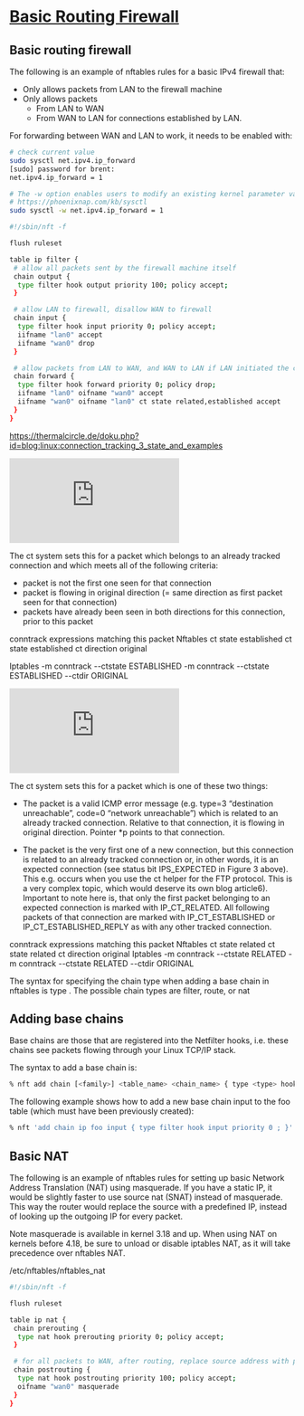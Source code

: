 # **[Basic Routing Firewall](https://wiki.gentoo.org/wiki/Nftables/Examples#Basic_routing_firewall)**

## Basic routing firewall

The following is an example of nftables rules for a basic IPv4 firewall that:

- Only allows packets from LAN to the firewall machine
- Only allows packets
  - From LAN to WAN
  - From WAN to LAN for connections established by LAN.

For forwarding between WAN and LAN to work, it needs to be enabled with:

```bash
# check current value
sudo sysctl net.ipv4.ip_forward
[sudo] password for brent: 
net.ipv4.ip_forward = 1

# The -w option enables users to modify an existing kernel parameter value. The following command sets the swappiness value to 30:
# https://phoenixnap.com/kb/sysctl
sudo sysctl -w net.ipv4.ip_forward = 1
```

```bash
#!/sbin/nft -f

flush ruleset

table ip filter {
 # allow all packets sent by the firewall machine itself
 chain output {
  type filter hook output priority 100; policy accept;
 }

 # allow LAN to firewall, disallow WAN to firewall
 chain input {
  type filter hook input priority 0; policy accept;
  iifname "lan0" accept
  iifname "wan0" drop
 }

 # allow packets from LAN to WAN, and WAN to LAN if LAN initiated the connection
 chain forward {
  type filter hook forward priority 0; policy drop;
  iifname "lan0" oifname "wan0" accept
  iifname "wan0" oifname "lan0" ct state related,established accept
 }
}
```

<https://thermalcircle.de/doku.php?id=blog:linux:connection_tracking_3_state_and_examples>

![](https://thermalcircle.de/lib/exe/fetch.php?media=linux:nf-ct-nfct-table-established.png)

The ct system sets this for a packet which belongs to an already tracked connection and which meets all of the following criteria:

- packet is not the first one seen for that connection
- packet is flowing in original direction (= same direction as first packet seen for that connection)
- packets have already been seen in both directions for this connection, prior to this packet

conntrack expressions matching this packet
Nftables ct state established
ct state established ct direction original

Iptables -m conntrack --ctstate ESTABLISHED
-m conntrack --ctstate ESTABLISHED --ctdir ORIGINAL

![](https://thermalcircle.de/lib/exe/fetch.php?media=linux:nf-ct-nfct-table-related.png)

The ct system sets this for a packet which is one of these two things:

- The packet is a valid ICMP error message (e.g. type=3 “destination unreachable”, code=0 “network unreachable”) which is related to an already tracked connection. Relative to that connection, it is flowing in original direction. Pointer *p points to that connection.

- The packet is the very first one of a new connection, but this connection is related to an already tracked connection or, in other words, it is an expected connection (see status bit IPS_EXPECTED in Figure 3 above). This e.g. occurs when you use the ct helper for the FTP protocol. This is a very complex topic, which would deserve its own blog article6). Important to note here is, that only the first packet belonging to an expected connection is marked with IP_CT_RELATED. All following packets of that connection are marked with IP_CT_ESTABLISHED or IP_CT_ESTABLISHED_REPLY as with any other tracked connection.

conntrack expressions matching this packet
Nftables ct state related
ct state related ct direction original
Iptables -m conntrack --ctstate RELATED
-m conntrack --ctstate RELATED --ctdir ORIGINAL

The syntax for specifying the chain type when adding a base chain in nftables is type <type>. The possible chain types are filter, route, or nat

## Adding base chains

Base chains are those that are registered into the Netfilter hooks, i.e. these chains see packets flowing through your Linux TCP/IP stack.

The syntax to add a base chain is:

```bash
% nft add chain [<family>] <table_name> <chain_name> { type <type> hook <hook> priority <value> \; [policy <policy> \;] [comment \"text comment\" \;] }
```

The following example shows how to add a new base chain input to the foo table (which must have been previously created):

```bash
% nft 'add chain ip foo input { type filter hook input priority 0 ; }'
```

## Basic NAT

The following is an example of nftables rules for setting up basic Network Address Translation (NAT) using masquerade. If you have a static IP, it would be slightly faster to use source nat (SNAT) instead of masquerade. This way the router would replace the source with a predefined IP, instead of looking up the outgoing IP for every packet.

 Note
masquerade is available in kernel 3.18 and up. When using NAT on kernels before 4.18, be sure to unload or disable iptables NAT, as it will take precedence over nftables NAT.

/etc/nftables/nftables_nat

```bash
#!/sbin/nft -f

flush ruleset

table ip nat {
 chain prerouting {
  type nat hook prerouting priority 0; policy accept;
 }

 # for all packets to WAN, after routing, replace source address with primary IP of WAN interface
 chain postrouting {
  type nat hook postrouting priority 100; policy accept;
  oifname "wan0" masquerade
 }
}
```
